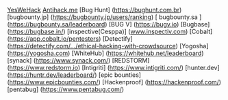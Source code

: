 [YesWeHack](https://www.yeswehack.com/)
[Antihack.me](https://www.antihack.me/leaderboard)
[Bug Hunt] (https://bughunt.com.br)
[bugbounty.jp] 
(https://bugbounty.jp/users/ranking)
[ bugbounty.sa ]
(https://bugbounty.sa/leaderboard)
[BUG V]
(https://bugv.io)
[Bugbase]
(https://bugbase.in/)
[inspective(Cesppa)]
(www.inspectiv.com)
[Cobalt]
(https://app.cobalt.io/pentesters)
[Detectify]
(https://detectify.com/.../ethical-hacking-with-crowdsource)
[Yogosha]
(https://yogosha.com)
[WhiteHub]
(https://whitehub.net/leaderboard)
[synack]
(https://www.synack.com/)
[REDSTORM]
(https://www.redstorm.io)
[Intigriti]
(https://www.intigriti.com/)
[hunter.dev]
(https://huntr.dev/leaderboard/)
[epic bounties]
(https://www.epicbounties.com/)
[Hackenproof]
(https://hackenproof.com/)
[pentabug]
(https://www.pentabug.com/)
